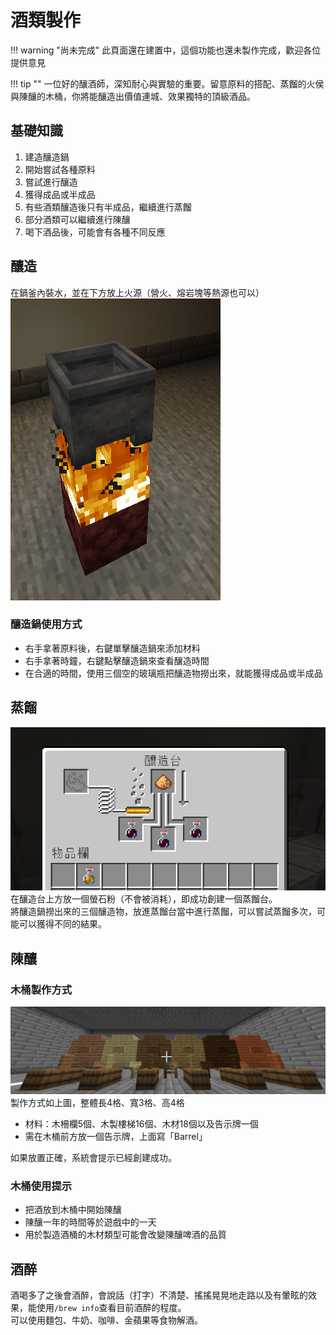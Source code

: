 # 酒類製作
!!! warning "尚未完成"
    此頁面還在建置中，這個功能也還未製作完成，歡迎各位提供意見
    
!!! tip ""
    一位好的釀酒師，深知耐心與實驗的重要。留意原料的搭配、蒸餾的火侯與陳釀的木桶，你將能釀造出價值連城、效果獨特的頂級酒品。

## 基礎知識
1. 建造釀造鍋
2. 開始嘗試各種原料
3. 嘗試進行釀造
4. 獲得成品或半成品
5. 有些酒類釀造後只有半成品，繼續進行蒸餾
6. 部分酒類可以繼續進行陳釀
7. 喝下酒品後，可能會有各種不同反應
## 釀造
在鍋釜內裝水，並在下方放上火源（營火、熔岩塊等熱源也可以）  
![image](../image/brewery-1.png)   
### 釀造鍋使用方式
- 右手拿著原料後，右鍵單擊釀造鍋來添加材料
- 右手拿著時鐘，右鍵點擊釀造鍋來查看釀造時間
- 在合適的時間，使用三個空的玻璃瓶把釀造物撈出來，就能獲得成品或半成品
## 蒸餾
![image](../image/brewery-2.png)    
在釀造台上方放一個螢石粉（不會被消耗），即成功創建一個蒸餾台。   
將釀造鍋撈出來的三個釀造物，放進蒸餾台當中進行蒸餾，可以嘗試蒸餾多次，可能可以獲得不同的結果。  
## 陳釀
### 木桶製作方式
![image](../image/brewery-3.png)   
製作方式如上圖，整體長4格、寬3格、高4格   

- 材料：木柵欄5個、木製樓梯16個、木材18個以及告示牌一個  
- 需在木桶前方放一個告示牌，上面寫「Barrel」  

如果放置正確，系統會提示已經創建成功。  
### 木桶使用提示
- 把酒放到木桶中開始陳釀
- 陳釀一年的時間等於遊戲中的一天
- 用於製造酒桶的木材類型可能會改變陳釀啤酒的品質
## 酒醉
酒喝多了之後會酒醉，會說話（打字）不清楚、搖搖晃晃地走路以及有暈眩的效果，能使用`/brew info`查看目前酒醉的程度。  
可以使用麵包、牛奶、咖啡、金蘋果等食物解酒。